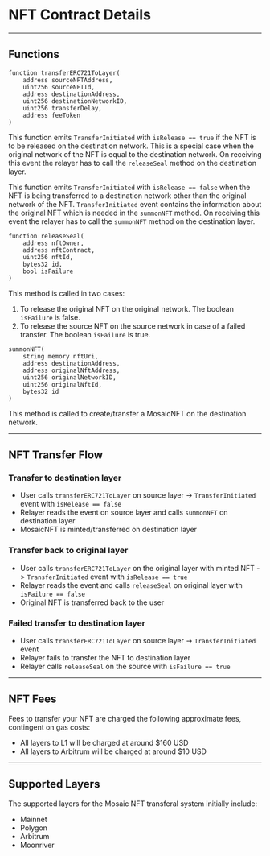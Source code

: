 # NFT Contract Details

---

## Functions

```solidity
function transferERC721ToLayer( 
    address sourceNFTAddress,
    uint256 sourceNFTId,
    address destinationAddress,
    uint256 destinationNetworkID,
    uint256 transferDelay,
    address feeToken
)
```

This function emits `TransferInitiated` with `isRelease == true` if the NFT is to be released on the destination network. This is a special case when the original network of the NFT is equal to the destination network. On receiving this event the relayer has to call the `releaseSeal` method on the destination layer.

This function emits `TransferInitiated` with `isRelease == false` when the NFT is being transferred to a destination network other than the original network of the NFT. `TransferInitiated` event contains the information about the original NFT which is needed in the `summonNFT` method. On receiving this event the relayer has to call the `summonNFT` method on the destination layer.

```solidity
function releaseSeal(
    address nftOwner,
    address nftContract,
    uint256 nftId,
    bytes32 id,
    bool isFailure
)
```

This method is called in two cases:

1. To release the original NFT on the original network. The boolean `isFailure` is false. 
2. To release the source NFT on the source network in case of a failed transfer. The boolean `isFailure` is true.

```solidity
summonNFT(
    string memory nftUri,
    address destinationAddress,
    address originalNftAddress,
    uint256 originalNetworkID,
    uint256 originalNftId,
    bytes32 id
)
```

This method is called to create/transfer a MosaicNFT on the destination network.

---

## NFT Transfer Flow

### Transfer to destination layer 

- User calls `transferERC721ToLayer` on source layer -> `TransferInitiated` event with `isRelease == false`
- Relayer reads the event on source layer and calls `summonNFT` on destination layer
- MosaicNFT is minted/transferred on destination layer 

### Transfer back to original layer 

- User calls `transferERC721ToLayer` on the original layer with minted NFT -> `TransferInitiated` event with `isRelease == true`
- Relayer reads the event and calls `releaseSeal` on original layer with `isFailure == false`
- Original NFT is transferred back to the user 

### Failed transfer to destination layer 

- User calls `transferERC721ToLayer` on source layer -> `TransferInitiated` event
- Relayer fails to transfer the NFT to destination layer 
- Relayer calls `releaseSeal` on the source with `isFailure == true`

---

## NFT Fees

Fees to transfer your NFT are charged the following approximate fees, contingent on gas costs: 

- All layers to L1 will be charged at around $160 USD
- All layers to Arbitrum will be charged at around $10 USD

--- 

## Supported Layers

The supported layers for the Mosaic NFT transferal system initially include:

- Mainnet 
- Polygon 
- Arbitrum 
- Moonriver
